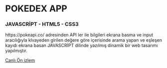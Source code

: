<h1>POKEDEX APP</h1>

<h3>JAVASCRİPT - HTML5 - CSS3</h3>

<p>https://pokeapi.co/ adresinden API ler ile bilgileri ekrana basma ve input aracılığıyla klvayeden girilen değere göre içerisinde arama yapan ve eşleşen kayıdı ekrana basan JAVASCRİPT dilinde yazılmış dinamik bir web tasarımı yapılmıştır. </p>

<a href="https://github.com/aydinDr/Pokedex_APP-JS.git">Canlı Ön izlem</a>

<img src="./screen.gif" alt="">